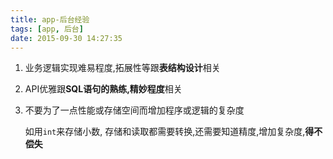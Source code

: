 ```yaml
---
title: app-后台经验
tags: [app, 后台]
date: 2015-09-30 14:27:35
---
```


1.  业务逻辑实现难易程度,拓展性等跟**表结构设计**相关

1.  API优雅跟**SQL语句的熟练,精妙程度**相关

1.  不要为了一点性能或存储空间而增加程序或逻辑的复杂度

    如用`int`来存储小数, 存储和读取都需要转换,还需要知道精度,增加复杂度,**得不偿失**
